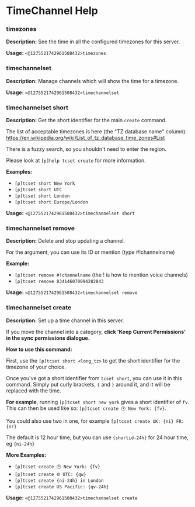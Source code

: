 # TimeChannel Help

### timezones

**Description:** See the time in all the configured timezones for this server.

**Usage:** `<@1275521742961508432>timezones`

### timechannelset

**Description:** Manage channels which will show the time for a timezone.

**Usage:** `<@1275521742961508432>timechannelset`

### timechannelset short

**Description:** Get the short identifier for the main `create` command.

The list of acceptable timezones is here (the "TZ database name" column):
https://en.wikipedia.org/wiki/List_of_tz_database_time_zones#List

There is a fuzzy search, so you shouldn't need to enter the region.

Please look at `[p]help tcset create` for more information.

**Examples:**
- `[p]tcset short New York`
- `[p]tcset short UTC`
- `[p]tcset short London`
- `[p]tcset short Europe/London`

**Usage:** `<@1275521742961508432>timechannelset short`

### timechannelset remove

**Description:** Delete and stop updating a channel.

For the <channel> argument, you can use its ID or mention (type #!channelname)

**Example:**
- `[p]tcset remove #!channelname` (the ! is how to mention voice channels)
- `[p]tcset remove 834146070094282843`

**Usage:** `<@1275521742961508432>timechannelset remove`

### timechannelset create

**Description:** Set up a time channel in this server.

If you move the channel into a category, **click 'Keep Current Permissions' in the sync
permissions dialogue.**

**How to use this command:**

First, use the `[p]tcset short <long_tz>` to get the short identifier for the
timezone of your choice.

Once you've got a short identifier from `tcset short`, you can use it in this command.
Simply put curly brackets, `{` and `}` around it, and it will be replaced with the time.

**For example**, running `[p]tcset short new york` gives a short identifier of `fv`.
This can then be used like so:
`[p]tcset create 🕑️ New York: {fv}`.

You could also use two in one, for example
`[p]tcset create UK: {ni} FR: {nr}`

The default is 12 hour time, but you can use `{shortid-24h}` for 24 hour time,
eg `{ni-24h}`

**More Examples:**
- `[p]tcset create 🕑️ New York: {fv}`
- `[p]tcset create 🌐 UTC: {qw}`
- `[p]tcset create {ni-24h} in London`
- `[p]tcset create US Pacific: {qv-24h}`

**Usage:** `<@1275521742961508432>timechannelset create`

